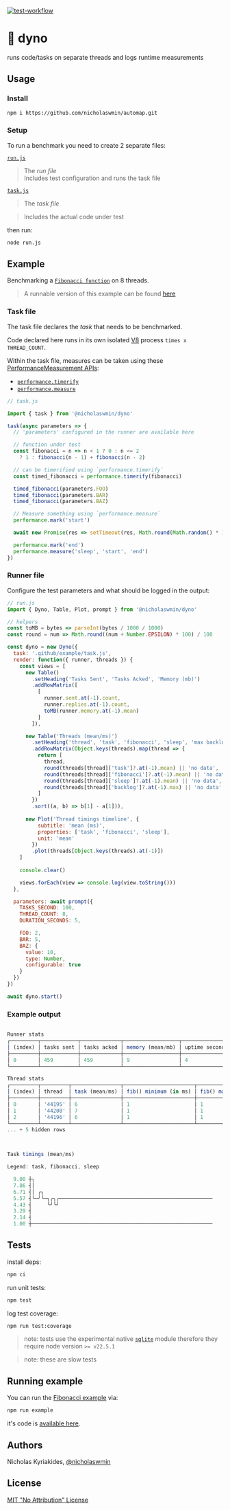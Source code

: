 [![test-workflow][test-badge]][test-workflow]

# :wrench: dyno

runs code/tasks on separate threads and logs runtime measurements

## Usage

### Install

```bash
npm i https://github.com/nicholaswmin/automap.git
```

### Setup

To run a benchmark you need to create 2 separate files:

[`run.js`](#runner-file)

> The *run file*  
> Includes test configuration and runs the task file 

[`task.js`](#task-file)

> The *task file*

> Includes the actual code under test

then run:

```bash
node run.js
```

## Example

Benchmarking a [`Fibonacci function`][fib] on 8 threads.

> A runnable version of this example can be found [here](#running-example)

### Task file

The task file declares the *task* that needs to be benchmarked.

Code declared here runs in its own isolated [V8][v8]
process `times x THREAD_COUNT`.

Within the task file, measures can be taken using
these [PerformanceMeasurement APIs][perf-api]:

- [`performance.timerify`][timerify]
- [`performance.measure`][measure]

```js
// task.js

import { task } from '@nicholaswmin/dyno'

task(async parameters => {
  // 'parameters' configured in the runner are available here

  // function under test
  const fibonacci = n => n < 1 ? 0 : n <= 2
    ? 1 : fibonacci(n - 1) + fibonacci(n - 2)

  // can be timerified using `performance.timerify`
  const timed_fibonacci = performance.timerify(fibonacci)

  timed_fibonacci(parameters.FOO)
  timed_fibonacci(parameters.BAR)
  timed_fibonacci(parameters.BAZ)

  // Measure something using `performance.measure`
  performance.mark('start')

  await new Promise(res => setTimeout(res, Math.round(Math.random() * 10) ))

  performance.mark('end')
  performance.measure('sleep', 'start', 'end')
})
```

### Runner file

Configure the test parameters and what should be logged in the output:

```js
// run.js
import { Dyno, Table, Plot, prompt } from '@nicholaswmin/dyno'

// helpers
const toMB = bytes => parseInt(bytes / 1000 / 1000)
const round = num => Math.round((num + Number.EPSILON) * 100) / 100

const dyno = new Dyno({
  task: '.github/example/task.js',
  render: function({ runner, threads }) {
    const views = [
      new Table()
        .setHeading('Tasks Sent', 'Tasks Acked', 'Memory (mb)')
        .addRowMatrix([
          [ 
            runner.sent.at(-1).count, 
            runner.replies.at(-1).count, 
            toMB(runner.memory.at(-1).mean) 
          ]
        ]),

      new Table('Threads (mean/ms)')
        .setHeading('thread', 'task', 'fibonacci', 'sleep', 'max backlog')
        .addRowMatrix(Object.keys(threads).map(thread => {
          return [
            thread,
            round(threads[thread]['task']?.at(-1).mean) || 'no data',
            round(threads[thread]['fibonacci']?.at(-1).mean) || 'no data',
            round(threads[thread]['sleep']?.at(-1).mean) || 'no data',
            round(threads[thread]['backlog']?.at(-1).max) || 'no data'
          ]
        })
        .sort((a, b) => b[1] - a[1])),
      
      new Plot('Thread timings timeline', {
          subtitle: 'mean (ms)',
          properties: ['task', 'fibonacci', 'sleep'],
          unit: 'mean'
        })
        .plot(threads[Object.keys(threads).at(-1)])
    ]
    
    console.clear()

    views.forEach(view => console.log(view.toString()))
  },

  parameters: await prompt({
    TASKS_SECOND: 100,
    THREAD_COUNT: 8,
    DURATION_SECONDS: 5,

    FOO: 2,
    BAR: 5,
    BAZ: {
      value: 10,
      type: Number,
      configurable: true
    }
  })
})

await dyno.start()
```

### Example output

```js

Runner stats
┌─────────┬────────────┬─────────────┬──────────────────┬────────────────┐
│ (index) │ tasks sent │ tasks acked │ memory (mean/mb) │ uptime seconds │
├─────────┼────────────┼─────────────┼──────────────────┼────────────────┤
│ 0       │ 459        │ 459         │ 9                │ 4              │
└─────────┴────────────┴─────────────┴──────────────────┴────────────────┘

Thread stats
┌─────────┬─────────┬────────────────┬───────────────────────┬───────────────────────┬───────────────────────┬─────────────────────────┬─────────────┐
│ (index) │ thread  │ task (mean/ms) │ fib() minimum (in ms) │ fib() maximum (in ms) │ fib() average (in ms) │ sleep() maximum (in ms) │ max backlog │
├─────────┼─────────┼────────────────┼───────────────────────┼───────────────────────┼───────────────────────┼─────────────────────────┼─────────────┤
│ 0       │ '44195' │ 6              │ 1                     │ 1                     │ 1                     │ 12                      │ 2           │
│ 1       │ '44200' │ 7              │ 1                     │ 1                     │ 1                     │ 12                      │ 2           │
│ 2       │ '44196' │ 6              │ 1                     │ 1                     │ 1                     │ 11                      │ 1           │
└─────────┴─────────┴────────────────┴───────────────────────┴───────────────────────┴───────────────────────┴─────────────────────────┴─────────────┘
... + 5 hidden rows



Task timings (mean/ms)

Legend: task, fibonacci, sleep

  9.00 ┼╮                                                           
  7.86 ┤│                                                           
  6.71 ┤│ ╭╮                                                        
  5.57 ┤╰─╯╰─╮╭╮╭────────────────────────────────────────────────── 
  4.43 ┤     ╰╯╰╯                                                   
  3.29 ┤                                                            
  2.14 ┤                                                            
  1.00 ┼─────────────────────────────────────────────────────────── 
```

## Tests

install deps:

```bash
npm ci
```

run unit tests:

```bash
npm test
```

log test coverage:

```bash
npm run test:coverage
```

> note: tests use the experimental native [`sqlite`][sqlite] module therefore
> they require node version `>= v22.5.1`

> note: these are slow tests

## Running example

You can run the [Fibonacci example](#example) via:

```bash
npm run example
```

it's code is [available here][example-code].

## Authors

Nicholas Kyriakides, [@nicholaswmin][nicholaswmin]

## License

[MIT "No Attribution" License][license]

<!--- Badges -->

[test-badge]: https://github.com/nicholaswmin/dyno/actions/workflows/test.yml/badge.svg
[test-workflow]: https://github.com/nicholaswmin/dyno/actions/workflows/test:unit.yml

<!--- General Refs -->

[perf-api]: https://nodejs.org/api/perf_hooks.html#performance-measurement-apis
[timerify]: https://nodejs.org/api/perf_hooks.html#performancetimerifyfn-options
[measure]: https://nodejs.org/api/perf_hooks.html#class-performancemeasure
[fib]: https://en.wikipedia.org/wiki/Fibonacci_sequence
[v8]: https://nodejs.org/en/learn/getting-started/the-v8-javascript-engine
[sqlite]: https://nodejs.org/api/sqlite.html

[example-code]: .github/example
[nicholaswmin]: https://github.com/nicholaswmin
[license]: ./LICENSE
